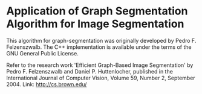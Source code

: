 # Application of Graph Segmentation Algorithm for Image Segmentation

This algorithm for graph-segmentation was originally developed by Pedro F. Felzenszwalb. The C++ implementation is available under the terms of the GNU General Public License.

Refer to the research work 'Efficient Graph-Based Image Segmentation' by Pedro F. Felzenszwalb and Daniel P. Huttenlocher, published in the International Journal of Computer Vision, Volume 59, Number 2, September 2004. Link: http://cs.brown.edu/